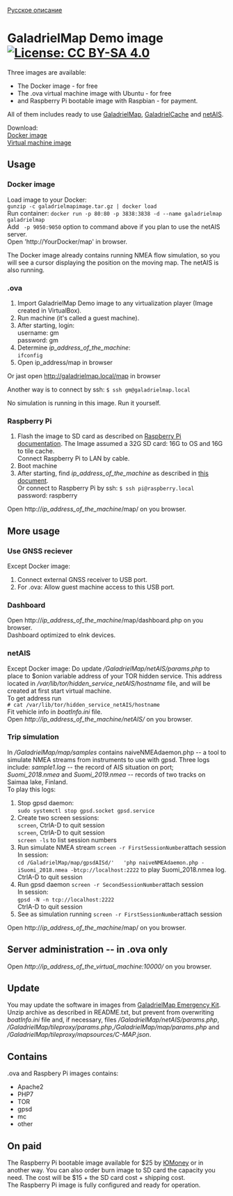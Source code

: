 [Русское описание](https://github.com/VladimirKalachikhin/GaladrielMap-Demo-image/blob/master/README.ru-RU.md)  
# GaladrielMap Demo image [![License: CC BY-SA 4.0](https://img.shields.io/badge/License-CC%20BY--SA%204.0-lightgrey.svg)](https://creativecommons.org/licenses/by-sa/4.0/)

Three images are available:
* The Docker image - for free
* The .ova virtual machine image with Ubuntu - for free
* and Raspberry Pi bootable image with Raspbian - for payment.

All of them includes ready to use [GaladrielMap](https://github.com/VladimirKalachikhin/Galadriel-map), [GaladrielCache](https://github.com/VladimirKalachikhin/Galadriel-cache) and [netAIS](https://github.com/VladimirKalachikhin/netAIS). 

Download:  
[Docker image](https://is.gd/OCW2bT)  
[Virtual machine image](https://is.gd/hucCPX)  


## Usage
### Docker image
Load image to your Docker:  
`gunzip -c galadrielmapimage.tar.gz | docker load`  
Run container:
`docker run -p 80:80 -p 3838:3838 -d --name galadrielmap galadrielmap`  
Add ` -p 9050:9050` option to command above if you plan to use the netAIS server.   
Open 'http://YourDocker/map' in browser.  
 
The Docker image already contains running NMEA flow simulation, so you will see a cursor displaying the position on the moving map. The netAIS is also running.

### .ova
1. Import GaladrielMap Demo image to any virtualization player (Image created in VirtualBox).
2. Run machine (it's called a guest machine).
3. After starting, login:  
username: gm  
password: gm
4. Determine _ip_address_of_the_machine_:  
`ifconfig`  
5. Open ip_address/map in browser

Or jast open http://galadrielmap.local/map in browser  

Another way is to connect by ssh: `$ ssh gm@galadrielmap.local`

No simulation is running in this image. Run it yourself.

### Raspberry Pi 
1. Flash the image to SD card as described on [Raspberry Pi documentation](https://www.raspberrypi.org/documentation/installation/installing-images/README.md). The Image assumed a 32G SD card: 16G to OS and 16G to tile cache.  
Connect Raspberry Pi to LAN by cable.  
2. Boot machine
3. After starting, find _ip_address_of_the_machine_ as described in [this document](https://www.raspberrypi.org/documentation/remote-access/ip-address.md).  
Or connect to Raspberry Pi by ssh: `$ ssh pi@raspberry.local`   
password: raspberry

Open http://_ip_address_of_the_machine_/map/ on you browser.

## More usage
### Use GNSS reciever
Except Docker image:
1. Connect external GNSS receiver to USB port.
2. For .ova: Allow guest machine access to this USB port.

### Dashboard
Open http://_ip_address_of_the_machine_/map/dashboard.php on you browser.  
Dashboard optimized to eInk devices.

### netAIS
Except Docker image:
Do update _/GaladrielMap/netAIS/params.php_ to place to $onion variable address of your TOR hidden service. This address located in _/var/lib/tor/hidden_service_netAIS/hostname_ file, and will be created at first start virtual machine.  
To get address run  
`# cat /var/lib/tor/hidden_service_netAIS/hostname`  
Fit vehicle info in _boatInfo.ini_ file.  
Open _http://_ip_address_of_the_machine_/netAIS/_ on you browser.

### Trip simulation
In _/GaladrielMap/map/samples_ contains naiveNMEAdaemon.php -- a tool to simulate NMEA streams from instruments to use with gpsd. Three logs include: _sample1.log_ -- the record of AIS situation on port; _Suomi_2018.nmea_ and _Suomi_2019.nmea_ -- records of two tracks on Saimaa lake, Finland.  
To play this logs:  
1. Stop gpsd daemon:  
`sudo systemctl stop gpsd.socket gpsd.service`
2. Create two screen sessions:   
`screen`, CtrlA-D to quit session  
`screen`, CtrlA-D to quit session  
`screen -ls` to list session numbers 
3. Run simulate NMEA stream
`screen -r FirstSessionNumber`attach session  
In session:  
`cd /GaladrielMap/map/gpsdAISd/'  
'php naiveNMEAdaemon.php -iSuomi_2018.nmea -btcp://localhost:2222` to play Suomi_2018.nmea log.  
CtrlA-D to quit session
4. Run gpsd daemon 
`screen -r SecondSessionNumber`attach session  
In session:  
`gpsd -N -n tcp://localhost:2222`  
CtrlA-D to quit session
5. See as simulation running
`screen -r FirstSessionNumber`attach session

Open http://_ip_address_of_the_machine_/map/ on you browser.

## Server administration -- in .ova only
Open _http://_ip_address_of_the_virtual_machine_:10000/_ on you browser.

## Update
You may update the software in images from [GaladrielMap Emergency Kit](https://github.com/VladimirKalachikhin/Galadriel-map/tree/master/emergencykit). Unzip archive as described in README.txt, but prevent from overwriting _boatInfo.ini_ file and, if necessary, files _/GaladrielMap/netAIS/params.php_, _/GaladrielMap/tileproxy/params.php_,_/GaladrielMap/map/params.php_ and _/GaladrielMap/tileproxy/mapsources/C-MAP.json_.


## Contains
.ova and Raspbery Pi images contains:
* Apache2
* PHP7
* TOR
* gpsd
* mc
* other

## On paid
The Raspberry Pi bootable image available for $25 by [ЮMoney](https://sobe.ru/na/galadrielmap) or in another way. You can also order burn image to SD card the capacity you need. The cost will be $15 + the SD card cost + shipping cost.  
The Raspberry Pi image is fully configured and ready for operation.
